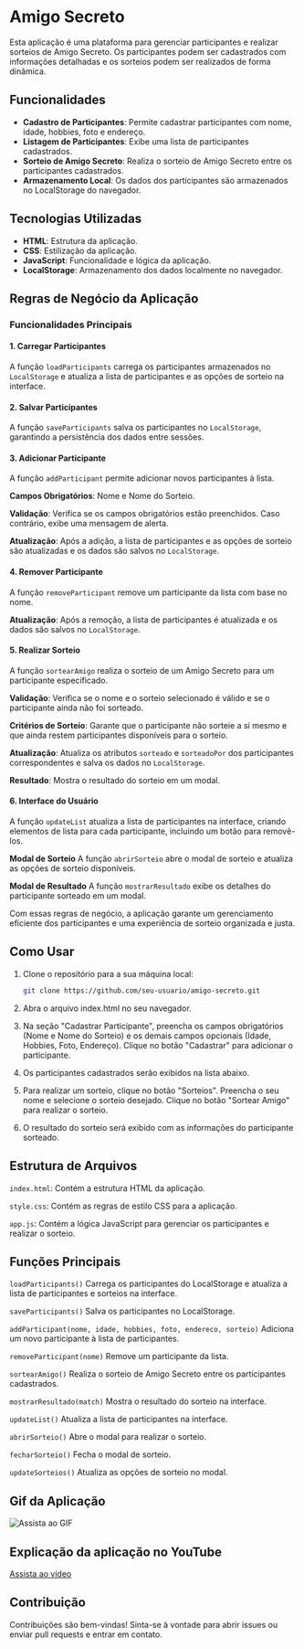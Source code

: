 # Amigo Secreto

Esta aplicação é uma plataforma para gerenciar participantes e realizar sorteios de Amigo Secreto. Os participantes podem ser cadastrados com informações detalhadas e os sorteios podem ser realizados de forma dinâmica.

## Funcionalidades

- **Cadastro de Participantes**: Permite cadastrar participantes com nome, idade, hobbies, foto e endereço.
- **Listagem de Participantes**: Exibe uma lista de participantes cadastrados.
- **Sorteio de Amigo Secreto**: Realiza o sorteio de Amigo Secreto entre os participantes cadastrados.
- **Armazenamento Local**: Os dados dos participantes são armazenados no LocalStorage do navegador.

## Tecnologias Utilizadas

- **HTML**: Estrutura da aplicação.
- **CSS**: Estilização da aplicação.
- **JavaScript**: Funcionalidade e lógica da aplicação.
- **LocalStorage**: Armazenamento dos dados localmente no navegador.

## Regras de Negócio da Aplicação

### Funcionalidades Principais
#### 1. **Carregar Participantes**
A função `loadParticipants` carrega os participantes armazenados no `LocalStorage` e atualiza a lista de participantes e as opções de sorteio na interface.

#### 2. **Salvar Participantes**
A função `saveParticipants` salva os participantes no `LocalStorage`, garantindo a persistência dos dados entre sessões.

#### 3. **Adicionar Participante**
A função `addParticipant` permite adicionar novos participantes à lista.

**Campos Obrigatórios**: Nome e Nome do Sorteio.

**Validação**: Verifica se os campos obrigatórios estão preenchidos. Caso contrário, exibe uma mensagem de alerta.

**Atualização**: Após a adição, a lista de participantes e as opções de sorteio são atualizadas e os dados são salvos no `LocalStorage`.

#### 4. **Remover Participante**
A função `removeParticipant` remove um participante da lista com base no nome.

**Atualização**: Após a remoção, a lista de participantes é atualizada e os dados são salvos no `LocalStorage`.

#### 5. **Realizar Sorteio**
A função `sortearAmigo` realiza o sorteio de um Amigo Secreto para um participante especificado.

**Validação**: Verifica se o nome e o sorteio selecionado é válido e se o participante ainda não foi sorteado.

**Critérios de Sorteio**: Garante que o participante não sorteie a si mesmo e que ainda restem participantes disponíveis para o sorteio.

**Atualização**: Atualiza os atributos `sorteado` e `sorteadoPor` dos participantes correspondentes e salva os dados no `LocalStorage`.

**Resultado**: Mostra o resultado do sorteio em um modal.

#### 6. **Interface do Usuário**
A função `updateList` atualiza a lista de participantes na interface, criando elementos de lista para cada participante, incluindo um botão para removê-los.

**Modal de Sorteio**
A função `abrirSorteio` abre o modal de sorteio e atualiza as opções de sorteio disponíveis.

**Modal de Resultado**
A função `mostrarResultado` exibe os detalhes do participante sorteado em um modal.

Com essas regras de negócio, a aplicação garante um gerenciamento eficiente dos participantes e uma experiência de sorteio organizada e justa. 

## Como Usar

1. Clone o repositório para a sua máquina local:

   ```bash
   git clone https://github.com/seu-usuario/amigo-secreto.git
    ```
2. Abra o arquivo index.html no seu navegador.

3. Na seção "Cadastrar Participante", preencha os campos obrigatórios (Nome e Nome do Sorteio) e os demais campos opcionais (Idade, Hobbies, Foto, Endereço). Clique no botão "Cadastrar" para adicionar o participante.

4. Os participantes cadastrados serão exibidos na lista abaixo.

5. Para realizar um sorteio, clique no botão "Sorteios". Preencha o seu nome e selecione o sorteio desejado. Clique no botão "Sortear Amigo" para realizar o sorteio.

6. O resultado do sorteio será exibido com as informações do participante sorteado.

## Estrutura de Arquivos
`index.html`: Contém a estrutura HTML da aplicação.

`style.css`: Contém as regras de estilo CSS para a aplicação.

`app.js`: Contém a lógica JavaScript para gerenciar os participantes e realizar o sorteio.

## Funções Principais
`loadParticipants()`
Carrega os participantes do LocalStorage e atualiza a lista de participantes e sorteios na interface.

`saveParticipants()`
Salva os participantes no LocalStorage.

`addParticipant(nome, idade, hobbies, foto, endereco, sorteio)`
Adiciona um novo participante à lista de participantes.

`removeParticipant(nome)`
Remove um participante da lista.

`sortearAmigo()`
Realiza o sorteio de Amigo Secreto entre os participantes cadastrados.

`mostrarResultado(match)`
Mostra o resultado do sorteio na interface.

`updateList()`
Atualiza a lista de participantes na interface.

`abrirSorteio()`
Abre o modal para realizar o sorteio.

`fecharSorteio()`
Fecha o modal de sorteio.

`updateSorteios()`
Atualiza as opções de sorteio no modal.

## Gif da Aplicação
![Assista ao GIF](/assets/gif/gif-do-app.gif)

## Explicação da aplicação no YouTube

[Assista ao vídeo](https://youtu.be/EeTtMjJniDI)


## Contribuição
Contribuições são bem-vindas! Sinta-se à vontade para abrir issues ou enviar pull requests e entrar em contato.
